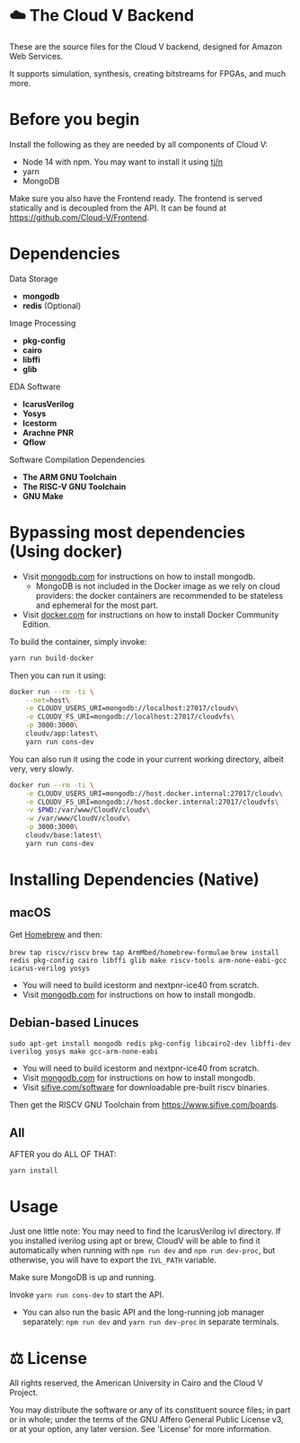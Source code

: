 # ☁️ The Cloud V Backend
These are the source files for the Cloud V backend, designed for Amazon Web Services.

It supports simulation, synthesis, creating bitstreams for FPGAs, and much more.

# Before you begin
Install the following as they are needed by all components of Cloud V:
* Node 14 with npm. You may want to install it using [tj/n](https://github.com/tj/n)
* yarn
* MongoDB

Make sure you also have the Frontend ready. The frontend is served statically and is decoupled from the API. It can be found at https://github.com/Cloud-V/Frontend.

# Dependencies
Data Storage
* **mongodb**
* **redis** (Optional)

Image Processing
* **pkg-config**
* **cairo**
* **libffi**
* **glib**

EDA Software
* **IcarusVerilog**
* **Yosys**
* **Icestorm**
* **Arachne PNR**
* **Qflow**

Software Compilation Dependencies
* **The ARM GNU Toolchain**
* **The RISC-V GNU Toolchain**
* **GNU Make**

# Bypassing most dependencies (Using docker)
* Visit [mongodb.com](https://www.mongodb.com) for instructions on how to install mongodb.
    * MongoDB is not included in the Docker image as we rely on cloud providers: the docker containers are recommended to be stateless and ephemeral for the most part.
* Visit [docker.com](https://docs.docker.com/get-docker/) for instructions on how to install Docker Community Edition.

To build the container, simply invoke:
```sh
yarn run build-docker
```

Then you can run it using:
```sh
docker run --rm -ti \
    --net=host\
    -e CLOUDV_USERS_URI=mongodb://localhost:27017/cloudv\
    -e CLOUDV_FS_URI=mongodb://localhost:27017/cloudvfs\
    -p 3000:3000\
    cloudv/app:latest\
    yarn run cons-dev
```

You can also run it using the code in your current working directory, albeit very, very slowly.
```sh
docker run --rm -ti \
    -e CLOUDV_USERS_URI=mongodb://host.docker.internal:27017/cloudv\
    -e CLOUDV_FS_URI=mongodb://host.docker.internal:27017/cloudvfs\
    -v $PWD:/var/www/CloudV/cloudv\
    -w /var/www/CloudV/cloudv\
    -p 3000:3000\
    cloudv/base:latest\
    yarn run cons-dev
``` 

# Installing Dependencies (Native)
## macOS
Get [Homebrew](https://brew.sh) and then:

`brew tap riscv/riscv`
`brew tap ArmMbed/homebrew-formulae`
`brew install redis pkg-config cairo libffi glib make riscv-tools arm-none-eabi-gcc icarus-verilog yosys`

* You will need to build icestorm and nextpnr-ice40 from scratch.
* Visit [mongodb.com](https://www.mongodb.com) for instructions on how to install mongodb.

## Debian-based Linuces
`sudo apt-get install mongodb redis pkg-config libcairo2-dev libffi-dev iverilog yosys make gcc-arm-none-eabi`

* You will need to build icestorm and nextpnr-ice40 from scratch.
* Visit [mongodb.com](https://www.mongodb.com) for instructions on how to install mongodb.
* Visit [sifive.com/software](https://www.sifive.com/software) for downloadable pre-built riscv binaries. 

Then get the RISCV GNU Toolchain from https://www.sifive.com/boards.

## All
AFTER you do ALL OF THAT:

`yarn install`

# Usage
Just one little note: You may need to find the IcarusVerilog ivl directory. If you installed iverilog using apt or brew, CloudV will be able to find it automatically when running with `npm run dev` and `npm run dev-proc`, but otherwise, you will have to export the `IVL_PATH` variable.

Make sure MongoDB is up and running.

Invoke `yarn run cons-dev` to start the API.

* You can also run the basic API and the long-running job manager separately: `npm run dev` and `yarn run dev-proc` in separate terminals.

# ⚖️ License
All rights reserved, the American University in Cairo and the Cloud V Project.

You may distribute the software or any of its constituent source files; in part or in whole; under the terms of the GNU Affero General Public License v3, or at your option, any later version. See 'License' for more information.
